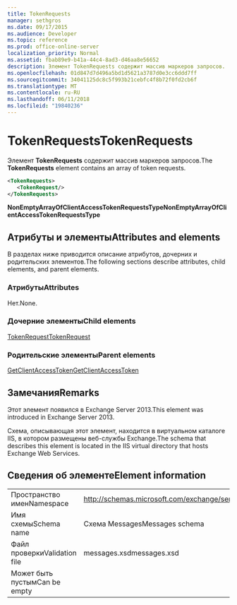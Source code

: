 ```yaml
---
title: TokenRequests
manager: sethgros
ms.date: 09/17/2015
ms.audience: Developer
ms.topic: reference
ms.prod: office-online-server
localization_priority: Normal
ms.assetid: fbab89e9-b41a-44c4-8ad3-d46aa8e56652
description: Элемент TokenRequests содержит массив маркеров запросов.
ms.openlocfilehash: 01d847d7d496a5bd1d5621a3787d0e3cc6ddd7ff
ms.sourcegitcommit: 34041125dc8c5f993b21cebfc4f8b72f0fd2cb6f
ms.translationtype: MT
ms.contentlocale: ru-RU
ms.lasthandoff: 06/11/2018
ms.locfileid: "19840236"
---
```

# <a name="tokenrequests"></a><span data-ttu-id="43b2a-103">TokenRequests</span><span class="sxs-lookup"><span data-stu-id="43b2a-103">TokenRequests</span></span>

<span data-ttu-id="43b2a-104">Элемент **TokenRequests** содержит массив маркеров запросов.</span><span class="sxs-lookup"><span data-stu-id="43b2a-104">The **TokenRequests** element contains an array of token requests.</span></span> 
  
```XML
<TokenRequests>
   <TokenRequest/>
</TokenRequests>
```

 <span data-ttu-id="43b2a-105">**NonEmptyArrayOfClientAccessTokenRequestsType**</span><span class="sxs-lookup"><span data-stu-id="43b2a-105">**NonEmptyArrayOfClientAccessTokenRequestsType**</span></span>
## <a name="attributes-and-elements"></a><span data-ttu-id="43b2a-106">Атрибуты и элементы</span><span class="sxs-lookup"><span data-stu-id="43b2a-106">Attributes and elements</span></span>

<span data-ttu-id="43b2a-107">В разделах ниже приводится описание атрибутов, дочерних и родительских элементов.</span><span class="sxs-lookup"><span data-stu-id="43b2a-107">The following sections describe attributes, child elements, and parent elements.</span></span>
  
### <a name="attributes"></a><span data-ttu-id="43b2a-108">Атрибуты</span><span class="sxs-lookup"><span data-stu-id="43b2a-108">Attributes</span></span>

<span data-ttu-id="43b2a-109">Нет.</span><span class="sxs-lookup"><span data-stu-id="43b2a-109">None.</span></span>
  
### <a name="child-elements"></a><span data-ttu-id="43b2a-110">Дочерние элементы</span><span class="sxs-lookup"><span data-stu-id="43b2a-110">Child elements</span></span>

[<span data-ttu-id="43b2a-111">TokenRequest</span><span class="sxs-lookup"><span data-stu-id="43b2a-111">TokenRequest</span></span>](tokenrequest.md)
  
### <a name="parent-elements"></a><span data-ttu-id="43b2a-112">Родительские элементы</span><span class="sxs-lookup"><span data-stu-id="43b2a-112">Parent elements</span></span>

[<span data-ttu-id="43b2a-113">GetClientAccessToken</span><span class="sxs-lookup"><span data-stu-id="43b2a-113">GetClientAccessToken</span></span>](getclientaccesstoken.md)
  
## <a name="remarks"></a><span data-ttu-id="43b2a-114">Замечания</span><span class="sxs-lookup"><span data-stu-id="43b2a-114">Remarks</span></span>

<span data-ttu-id="43b2a-115">Этот элемент появился в Exchange Server 2013.</span><span class="sxs-lookup"><span data-stu-id="43b2a-115">This element was introduced in Exchange Server 2013.</span></span>
  
<span data-ttu-id="43b2a-116">Схема, описывающая этот элемент, находится в виртуальном каталоге IIS, в котором размещены веб-службы Exchange.</span><span class="sxs-lookup"><span data-stu-id="43b2a-116">The schema that describes this element is located in the IIS virtual directory that hosts Exchange Web Services.</span></span>
  
## <a name="element-information"></a><span data-ttu-id="43b2a-117">Сведения об элементе</span><span class="sxs-lookup"><span data-stu-id="43b2a-117">Element information</span></span>

|||
|:-----|:-----|
|<span data-ttu-id="43b2a-118">Пространство имен</span><span class="sxs-lookup"><span data-stu-id="43b2a-118">Namespace</span></span>  <br/> |http://schemas.microsoft.com/exchange/services/2006/messages  <br/> |
|<span data-ttu-id="43b2a-119">Имя схемы</span><span class="sxs-lookup"><span data-stu-id="43b2a-119">Schema name</span></span>  <br/> |<span data-ttu-id="43b2a-120">Схема Messages</span><span class="sxs-lookup"><span data-stu-id="43b2a-120">Messages schema</span></span>  <br/> |
|<span data-ttu-id="43b2a-121">Файл проверки</span><span class="sxs-lookup"><span data-stu-id="43b2a-121">Validation file</span></span>  <br/> |<span data-ttu-id="43b2a-122">messages.xsd</span><span class="sxs-lookup"><span data-stu-id="43b2a-122">messages.xsd</span></span>  <br/> |
|<span data-ttu-id="43b2a-123">Может быть пустым</span><span class="sxs-lookup"><span data-stu-id="43b2a-123">Can be empty</span></span>  <br/> ||
   

